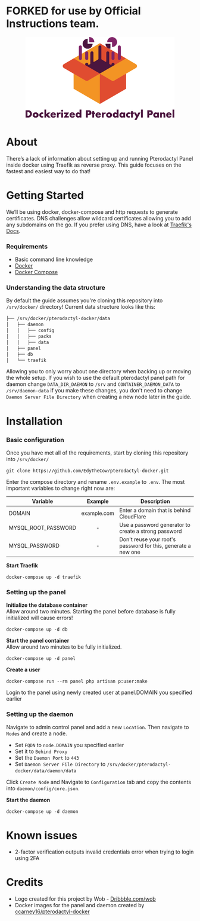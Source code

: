 # FORKED for use by Official Instructions team.

<p align="center">
  <img width="400" src="https://raw.githubusercontent.com/BeefBytes/Assets/master/Other/pterodactyl-docker/pterodactyl-docker_logo_png_text_625x347.png">
</p>

# About
There’s a lack of information about setting up and running Pterodactyl Panel inside docker using Traefik as reverse proxy. This guide focuses on the fastest and easiest way to do that! 

# Getting Started
We’ll be using docker, docker-compose and http requests to generate certificates. DNS challenges allow wildcard certificates allowing you to add any subdomains on the go. If you prefer using DNS, have a look at [Traefik's Docs](https://docs.traefik.io/https/acme/).

### Requirements
- Basic command line knowledge
- [Docker](https://docs.docker.com/engine/install/ubuntu/)
- [Docker Compose](https://docs.docker.com/compose/install/)

### Understanding the data structure
By default the guide assumes you're cloning this repository into `/srv/docker/` directory! Current data structure looks like this:

```
├── /srv/docker/pterodactyl-docker/data
│   ├── daemon
│   │   ├── config
│   │   ├── packs
│   │   ├── data
│   ├── panel
│   ├── db
│   └── traefik
```
Allowing you to only worry about one directory when backing up or moving the whole setup. If you wish to use the default pterodactyl panel path for daemon change `DATA_DIR_DAEMON` to `/srv` and `CONTAINER_DAEMON_DATA` to `/srv/daemon-data` if you make these changes, you don't need to change `Daemon Server File Directory` when creating a new node later in the guide.

# Installation

### Basic configuration
Once you have met all of the requirements, start by cloning this repository into `/srv/docker/`
```
git clone https://github.com/EdyTheCow/pterodactyl-docker.git
```

Enter the compose directory and rename `.env.example` to `.env`. The most important variables to change right now are:

| Variable | Example | Description |
|-|:-:|-|
| DOMAIN | example.com | Enter a domain that is behind CloudFlare |
| MYSQL_ROOT_PASSWORD | - | Use a password generator to create a strong password |
| MYSQL_PASSWORD | - | Don't reuse your root's password for this, generate a new one |

<b>Start Traefik</b><br />
 ```
docker-compose up -d traefik
 ```

### Setting up the panel

<b>Initialize the database container</b><br />
Allow around two minutes. Starting the panel before database is fully initialized will cause errors!
 ```
docker-compose up -d db 
 ```

<b>Start the panel container</b><br />
Allow around two minutes to be fully initialized.
 ```
docker-compose up -d panel
 ```
 
<b>Create a user</b><br />
 ```
docker-compose run --rm panel php artisan p:user:make
 ```
Login to the panel using newly created user at panel.DOMAIN you specified earlier
 
### Setting up the daemon
Navigate to admin control panel and add a new `Location`. Then navigate to `Nodes` and create a node.
- Set `FQDN` to `node.DOMAIN` you specified earlier
- Set it to `Behind Proxy`
- Set the `Daemon Port` to `443`
- Set `Daemon Server File Directory` to `/srv/docker/pterodactyl-docker/data/daemon/data`

Click `Create Node` and Navigate to `Configuration` tab and copy the contents into `daemon/config/core.json`.

<b>Start the daemon</b><br />
 ```
docker-compose up -d daemon
 ```

# Known issues
- 2-factor verification outputs invalid credentials error when trying to login using 2FA

# Credits
- Logo created for this project by Wob - [Dribbble.com/wob](https://dribbble.com/wob)
- Docker images for the panel and daemon created by [ccarney16/pterodactyl-docker ](https://github.com/ccarney16/pterodactyl-docker)
